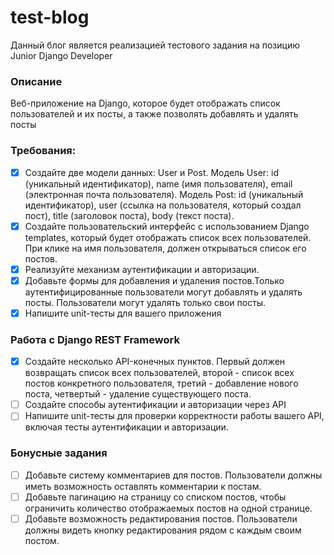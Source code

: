 # test-blog
Данный блог является реализацией тестового задания на позицию Junior Django Developer
### Описание
Веб-приложение на Django, которое будет отображать список пользователей и их посты, а также позволять добавлять и удалять посты
### Требования:
- [x] Создайте две модели данных: User и Post. 
  Модель User: id (уникальный идентификатор), name (имя пользователя), email (электронная почта пользователя). 
  Модель Post: id (уникальный идентификатор), user (ссылка на пользователя, который создал пост), title (заголовок поста), body (текст поста).
- [x] Создайте пользовательский интерфейс с использованием Django templates, который будет отображать список всех пользователей. При клике на имя пользователя, должен открываться список его постов. 
- [x] Реализуйте механизм аутентификации и авторизации.
- [x] Добавьте формы для добавления и удаления постов.Только аутентифицированные пользователи могут добавлять и удалять посты. Пользователи могут удалять только свои посты.
- [x] Напишите unit-тесты для вашего приложения
### Работа с Django REST Framework
- [x] Создайте несколько API-конечных пунктов. Первый должен возвращать список всех пользователей, второй - список всех постов конкретного пользователя, третий - добавление нового поста, четвертый - удаление существующего поста.
- [ ] Создайте способы аутентификации и авторизации через API
- [ ] Напишите unit-тесты для проверки корректности работы вашего API, включая тесты аутентификации и авторизации.
### Бонусные задания
- [ ] Добавьте систему комментариев для постов. Пользователи должны иметь возможность оставлять комментарии к постам.
- [ ] Добавьте пагинацию на страницу со списком постов, чтобы ограничить количество отображаемых постов на одной странице.
- [ ] Добавьте возможность редактирования постов. Пользователи должны видеть кнопку редактирования рядом с каждым своим постом.

